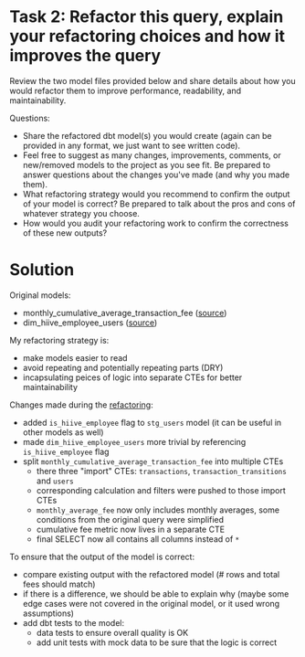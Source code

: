 # Task 2: Refactor this query, explain your refactoring choices and how it improves the query

Review the two model files provided below and share details about how you would refactor
them to improve performance, readability, and maintainability.

Questions:
- Share the refactored dbt model(s) you would create (again can be provided in any format, we just want to see written code).
- Feel free to suggest as many changes, improvements, comments, or new/removed models to the project as you see fit. Be prepared to answer questions about the changes you've made (and why you made them).
- What refactoring strategy would you recommend to confirm the output of your model is correct? Be prepared to talk about the pros and cons of whatever strategy you choose.
- How would you audit your refactoring work to confirm the correctness of these new outputs?

# Solution

Original models:
- monthly_cumulative_average_transaction_fee ([source](https://github.com/oleg-agapov/hiive-case/blob/41c098ba52c642d6c154df16ca82bfcfcc386e32/hiive/models/marts/monthly_cumulative_average_transaction_fee.sql))
- dim_hiive_employee_users ([source](https://github.com/oleg-agapov/hiive-case/blob/41c098ba52c642d6c154df16ca82bfcfcc386e32/hiive/models/marts/dim_hiive_employee_users.sql))

My refactoring strategy is:
- make models easier to read
- avoid repeating and potentially repeating parts (DRY)
- incapsulating peices of logic into separate CTEs for better maintainability

Changes made during the [refactoring](https://github.com/oleg-agapov/hiive-case/pull/1):
- added `is_hiive_employee` flag to `stg_users` model (it can be useful in other models as well)
- made `dim_hiive_employee_users` more trivial by referencing `is_hiive_employee` flag
- split `monthly_cumulative_average_transaction_fee` into multiple CTEs
    - there three "import" CTEs: `transactions`, `transaction_transitions` and `users`
    - corresponding calculation and filters were pushed to those import CTEs
    - `monthly_average_fee` now only includes monthly averages, some conditions from the original query were simplified
    - cumulative fee metric now lives in a separate CTE
    - final SELECT now all contains all columns instead of `*`

To ensure that the output of the model is correct:
- compare existing output with the refactored model (# rows and total fees should match)
- if there is a difference, we should be able to explain why (maybe some edge cases were not covered in the original model, or it used wrong assumptions)
- add dbt tests to the model:
    - data tests to ensure overall quality is OK
    - add unit tests with mock data to be sure that the logic is correct
